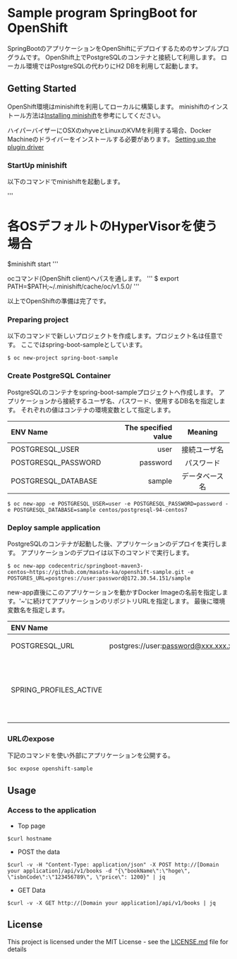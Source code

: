 # Sample program SpringBoot for OpenShift



SpringBootのアプリケーションをOpenShiftにデプロイするためのサンプルプログラムです。
OpenShift上でPostgreSQLのコンテナと接続して利用します。
ローカル環境ではPostgreSQLの代わりにH2 DBを利用して起動します。

## Getting Started

OpenShift環境はminishiftを利用してローカルに構築します。
minishiftのインストール方法は[Installing minishift](https://docs.openshift.org/latest/minishift/getting-started/installing.html)を参考にしてください。

ハイパーバイザーにOSXのxhyveとLinuxのKVMを利用する場合、Docker Machineのドライバーをインストールする必要があります。
[Setting up the plugin driver](https://docs.openshift.org/latest/minishift/getting-started/setting-up-driver-plugin.html)

### StartUp minishift

以下のコマンドでminishiftを起動します。

'''
# 各OSデフォルトのHyperVisorを使う場合
$minishift start
'''

ocコマンド(OpenShift client)へパスを通します。
'''
$ export PATH=$PATH;~/.minishift/cache/oc/v1.5.0/
'''

以上でOpenShiftの準備は完了です。

### Preparing project

以下のコマンドで新しいプロジェクトを作成します。プロジェクト名は任意です。
ここではspring-boot-sampleとしています。

```
$ oc new-project spring-boot-sample
```

### Create PostgreSQL Container

PostgreSQLのコンテナをspring-boot-sampleプロジェクトへ作成します。
アプリケーションから接続するユーザ名、パスワード、使用するDB名を指定します。
それぞれの値はコンテナの環境変数として指定します。

| ENV Name   | The specified value | Meaning |
|:-----------|--------------------:|:-------:|
| POSTGRESQL_USER       |        user |     接続ユーザ名     |
| POSTGRESQL_PASSWORD     |      password |    パスワード    |
| POSTGRESQL_DATABASE       |        sample |     データベース名    |

```
$ oc new-app -e POSTGRESQL_USER=user -e POSTGRESQL_PASSWORD=password -e POSTGRESQL_DATABASE=sample centos/postgresql-94-centos7
```

### Deploy sample application

PostgreSQLのコンテナが起動した後、アプリケーションのデプロイを実行します。
アプリケーションのデプロイは以下のコマンドで実行します。

```
$ oc new-app codecentric/springboot-maven3-centos~https://github.com/masato-ka/openshift-sample.git -e POSTGRES_URL=postgres://user:password@172.30.54.151/sample
```
new-app直後にこのアプリケーションを動かすDocker Imageの名前を指定します。'~'に続けてアプリケーションのリポジトリURLを指定します。
最後に環境変数名を指定します。

| ENV Name   | The specified value | Meaning |
|:-----------|--------------------:|:-------:|
| POSTGRESQL_URL       | postgres://user:password@xxx.xxx.xxx.xxx:5432/sample |    postgresの指定値を変更　     |
| SPRING_PROFILES_ACTIVE     |   production |    Springのプロファイルを指定。今回はapplication.ymlの読み込みを変更    |

### URLのexpose

下記のコマンドを使い外部にアプリケーションを公開する。

```
$oc expose openshift-sample
```


## Usage

### Access to the application

* Top page

```
$curl hostname
```

* POST the data

```
$curl -v -H "Content-Type: application/json" -X POST http://[Domain your application]/api/v1/books -d "{\"bookName\":\"hoge\", \"isbnCode\":\"123456789\", \"price\": 1200}" | jq
```

* GET Data

```
$curl -v -X GET http://[Domain your application]/api/v1/books | jq
```


## License

This project is licensed under the MIT License - see the [LICENSE.md](LICENSE.md) file for details

